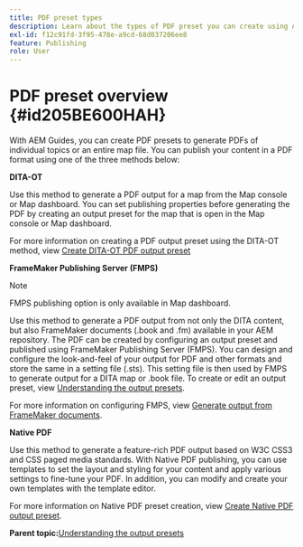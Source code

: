 ```yaml
---
title: PDF preset types
description: Learn about the types of PDF preset you can create using AEM Guides. 
exl-id: f12c91fd-3f95-478e-a9cd-68d037206ee8
feature: Publishing
role: User
---
```

# PDF preset overview {#id205BE600HAH}

With AEM Guides, you can create PDF presets to generate PDFs of individual topics or an entire map file. You can publish your content in a PDF format using one of the three methods below: 

**DITA-OT**  

Use this method to generate a PDF output for a map from the Map console or Map dashboard. You can set publishing properties before generating the PDF by creating an output preset for the map that is open in the Map console or Map dashboard. 

For more information on creating a PDF output preset using the DITA-OT method, view [Create DITA-OT PDF output preset](./generate-output-pdf-dita-ot.md)

**FrameMaker Publishing Server (FMPS)**

>[!NOTE]
>
> FMPS publishing option is only available in Map dashboard.

Use this method to generate a PDF output from not only the DITA content, but also FrameMaker documents (.book and .fm) available in your AEM repository. The PDF can be created by configuring an output preset and published using FrameMaker Publishing Server (FMPS). You can design and configure the look-and-feel of your output for PDF and other formats and store the same in a setting file (.sts). This setting file is then used by FMPS to generate output for a DITA map or .book file. To create or edit an output preset, view [Understanding the output presets](../user-guide/generate-output-understand-presets.md).

For more information on configuring FMPS, view [Generate output from FrameMaker documents](../user-guide/fm-output-generatation.md). 

**Native PDF** 

Use this method to generate a feature-rich PDF output based on W3C CSS3 and CSS paged media standards. With Native PDF publishing, you can use templates to set the layout and styling for your content and apply various settings to fine-tune your PDF. In addition, you can modify and create your own templates with the template editor. 

 For more information on Native PDF preset creation, view [Create Native PDF output preset](../web-editor/native-pdf-web-editor.md).





**Parent topic:**[Understanding the output presets](generate-output-understand-presets.md)
